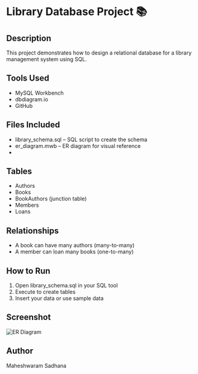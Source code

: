# Library Database Project 📚

## Description
This project demonstrates how to design a relational database for a library management system using SQL.

## Tools Used
- MySQL Workbench
- dbdiagram.io
- GitHub

## Files Included
- library_schema.sql – SQL script to create the schema
- er_diagram.mwb – ER diagram for visual reference
- 
## Tables
- Authors
- Books
- BookAuthors (junction table)
- Members
- Loans

## Relationships
- A book can have many authors (many-to-many)
- A member can loan many books (one-to-many)

## How to Run
1. Open library_schema.sql in your SQL tool
2. Execute to create tables
3. Insert your data or use sample data

## Screenshot
![ER Diagram](er_diagram.png)

## Author
Maheshwaram Sadhana
